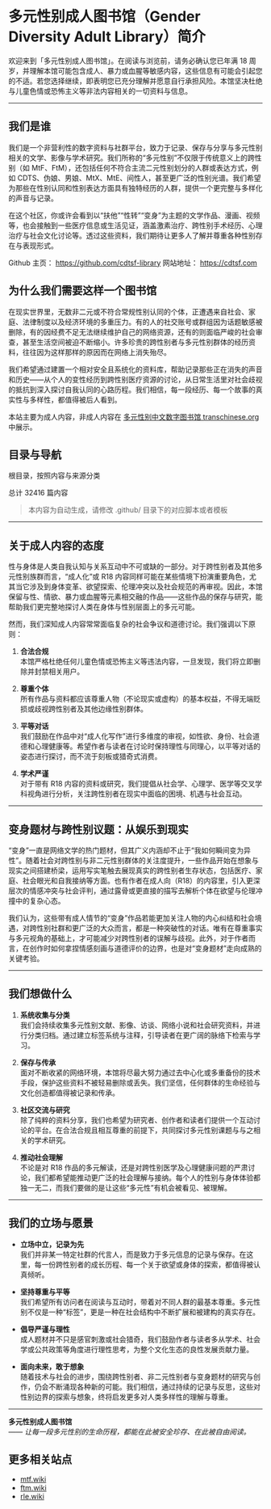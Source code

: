 # 多元性别成人图书馆（Gender Diversity Adult Library）简介

欢迎来到「多元性别成人图书馆」。在阅读与浏览前，请务必确认您已年满 18 周岁，并理解本馆可能包含成人、暴力或血腥等敏感内容，这些信息有可能会引起您的不适。若您选择继续，即表明您已充分理解并愿意自行承担风险。本馆坚决杜绝与儿童色情或恐怖主义等非法内容相关的一切资料与信息。

---

## 我们是谁

我们是一个非营利性的数字资料与社群平台，致力于记录、保存与分享与多元性别相关的文学、影像与学术研究。我们所称的“多元性别”不仅限于传统意义上的跨性别（如 MtF、FtM），还包括任何不符合主流二元性别划分的人群或表达方式，例如 CDTS、伪娘、男娘、MtX、MtE、间性人，甚至更广泛的性别光谱。我们希望为那些在性别认同和性别表达方面具有独特经历的人群，提供一个更完整与多样化的声音与记录。

在这个社区，你或许会看到以“扶他”“性转”“变身”为主题的文学作品、漫画、视频等，也会接触到一些医疗信息或生活见证，涵盖激素治疗、跨性别手术经历、心理治疗与社会文化讨论等。透过这些资料，我们期待让更多人了解并尊重各种性别存在与表现形式。

Github 主页： <https://github.com/cdtsf-library>
网站地址： <https://cdtsf.com>


## 为什么我们需要这样一个图书馆

在现实世界里，无数非二元或不符合常规性别认同的个体，正遭遇来自社会、家庭、法律制度以及经济环境的多重压力。有的人的社交账号或群组因为话题敏感被删除，有的因经费不足无法继续维护自己的网络资源，还有的则面临严峻的社会审查，甚至生活空间被迫不断缩小。许多珍贵的跨性别者与多元性别群体的经历资料，往往因为这样那样的原因而在网络上消失殆尽。

我们希望通过建置一个相对安全且系统化的资料库，帮助记录那些正在消失的声音和历史——从个人的变性经历到跨性别医疗资源的讨论，从日常生活里对社会歧视的抵抗到深入探讨自我认同的心路历程。我们相信，每一段经历、每一个故事的真实性与多样性，都值得被后人看到。

本站主要为成人内容，非成人内容在 [多元性别中文数字图书馆 transchinese.org](https://transchinese.org) 中展示。

## 目录与导航

根目录，按照内容与来源分类


总计 32416 篇内容



> 本内容为自动生成，请修改 .github/ 目录下的对应脚本或者模板


---

## 关于成人内容的态度

性与身体是人类自我认知与关系互动中不可或缺的一部分。对于跨性别者及其他多元性别族群而言，“成人化”或 R18 内容同样可能在某些情境下扮演重要角色，尤其当它涉及到身体变革、欲望探索、伦理冲突以及社会规范的再审视。因此，本馆保留与性、情欲、暴力或血腥等元素相交融的作品——这些作品的保存与研究，能帮助我们更完整地探讨人类在身体与性别层面上的多元可能。

然而，我们深知成人内容常常面临复杂的社会争议和道德讨论。我们强调以下原则：

1. **合法合规**  
   本馆严格杜绝任何儿童色情或恐怖主义等违法内容，一旦发现，我们将立即删除并封禁相关用户。

2. **尊重个体**  
   所有作品与资料都应该尊重人物（不论现实或虚构）的基本权益，不得无端贬损或歧视跨性别者及其他边缘性别群体。

3. **平等对话**  
   我们鼓励在作品中对“成人化写作”进行多维度的审视，如性欲、身份、社会道德和心理健康等。希望作者与读者在讨论时保持理性与同理心，以平等对话的姿态进行探讨，而不流于刻板或猎奇式消费。

4. **学术严谨**  
   对于带有 R18 内容的资料或研究，我们提倡从社会学、心理学、医学等交叉学科视角进行分析，关注跨性别者在现实中面临的困境、机遇与社会互动。

---

## 变身题材与跨性别议题：从娱乐到现实

“变身”一直是网络文学的热门题材，但其广义内涵却不止于“我如何瞬间变为异性”。随着社会对跨性别与非二元性别群体的关注度提升，一些作品开始在想象与现实之间搭建桥梁，运用写实笔触去展现真实的跨性别者生存状态，包括医疗、家庭、社会眼光和自我接纳等方面。也有作者在成人向（R18）的内容里，引入更深层次的情感冲突与社会评判，通过露骨或更直接的描写去解析个体在欲望与伦理冲撞中的复杂心态。

我们认为，这些带有成人情节的“变身”作品若能更加关注人物的内心纠结和社会境遇，对跨性别社群和更广泛的大众而言，都是一种突破性的对话。唯有在尊重事实与多元视角的基础上，才可能减少对跨性别者的误解与歧视。此外，对于作者而言，在创作时如何拿捏情感刻画与道德评价的边界，也是对“变身题材”走向成熟的关键考验。

---

## 我们想做什么

1. **系统收集与分类**  
   我们会持续收集多元性别文献、影像、访谈、网络小说和社会研究资料，并进行分类归档。通过建立标签系统与注释，引导读者在更广阔的脉络下检索与学习。

2. **保存与传承**  
   面对不断收紧的网络环境，本馆将尽最大努力通过去中心化或多重备份的技术手段，保护这些资料不被轻易删除或丢失。我们坚信，任何群体的生命经验与文化创造都值得被记录和传承。

3. **社区交流与研究**  
   除了纯粹的资料分享，我们也希望为研究者、创作者和读者们提供一个互动讨论的平台。在合法合规且相互尊重的前提下，共同探讨多元性别课题与与之相关的学术研究。

4. **推动社会理解**  
   不论是对 R18 作品的多元解读，还是对跨性别医学及心理健康问题的严肃讨论，我们都希望能推动更广泛的社会理解与接纳。每个人的性别与身体体验都独一无二，而我们要做的是让这些“多元性”有机会被看见、被理解。

---

## 我们的立场与愿景

- **立场中立，记录为先**  
  我们并非某一特定社群的代言人，而是致力于多元信息的记录与保存。在这里，每一份跨性别者的成长历程、每一个关于欲望或身体的探索，都值得被认真倾听。

- **坚持尊重与平等**  
  我们希望所有访问者在阅读与互动时，带着对不同人群的最基本尊重。多元性别不仅是一种“标签”，更是一种在社会结构中不断扩展和被建构的真实存在。

- **倡导严谨与理性**  
  成人题材并不只是感官刺激或社会猎奇，我们鼓励作者与读者多从学术、社会学或公共政策等角度进行理性思考，为整个文化生态的良性发展贡献力量。

- **面向未来，敢于想象**  
  随着技术与社会的进步，围绕跨性别者、非二元性别者与变身题材的研究与创作，仍会不断涌现各种新的可能。我们相信，通过持续的记录与反思，这些对性别边界的探索与想象，终将启发更多对人类多样性的理解与尊重。

---

**多元性别成人图书馆**  
*—— 让每一段多元性别的生命历程，都能在此被安全珍存、在此被自由阅读。*

## 更多相关站点

- [mtf.wiki](mtf.wiki)
- [ftm.wiki](mtf.wiki)
- [rle.wiki](mtf.wiki)
